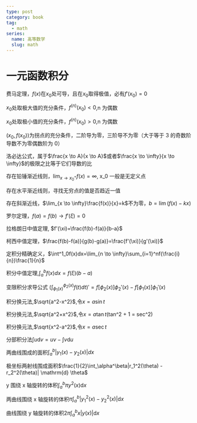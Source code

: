 ```yaml
---
type: post
category: book
tag:
  - math
series:
  name: 高等数学
  slug: math
---
```


# 一元函数积分

费马定理，$f(x)$在$x_0$处可导，且在$x_0$取得极值，必有$f'(x_0)=0$

$x_0$处取极大值的充分条件，$f^{(n)}(x_0)<0$,n 为偶数

$x_0$处取极小值的充分条件，$f^{(n)}(x_0)>0$,n 为偶数

$(x_0,f(x_0))$为拐点的充分条件，二阶导为零，三阶导不为零（大于等于 3 的奇数阶导数不为零偶数阶为 0）

洛必达公式，属于$\frac{x \to A}{x \to A}$或者$\frac{x \to \infty}{x \to \infty}$的极限之比等于它们导数的比

存在铅锤渐近线则，$\lim_{x \to x_0^+} f(x) = \infty$, x_0 一般是无定义点

存在水平渐近线则，寻找无穷点的值是否趋近一值

存在斜渐近线，$\lim_{x \to \infty}\frac{f(x)}{x}=k$不为零，$b=\lim (f(x) - kx)$

罗尔定理，$f(a)=f(b) \rightarrow f'(\xi)=0$

拉格朗日中值定理, $f'(\xi)=\frac{f(b)-f(a)}{b-a}$

柯西中值定理，$\frac{f(b)-f(a)}{g(b)-g(a)}=\frac{f'(\xi)}{g'(\xi)}$

定积分精确定义，$\int^1_0f(x)dx=\lim_{n \to \infty}\sum_{i=1}^nf(\frac{i}{n})\frac{1}{n}$

积分中值定理,$\int_a^bf(x)dx=f(\xi)(b-a)$

变限积分求导公式 $(\int_{\phi_1(x)}^{\phi_2(x)}f(t)dt)'=f[\phi_2(x)]\phi_2'(x)-f[\phi_1(x)]\phi_1'(x)$

积分换元法,$\sqrt{a^2-x^2}$,令$x=a\sin t$

积分换元法,$\sqrt{a^2+x^2}$,令$x=a\tan t$(tan^2 + 1 = sec^2)

积分换元法,$\sqrt{x^2-a^2}$,令$x=a\sec t$

分部积分法$\int u \mathrm{d} v = uv - \int v \mathrm{d}u$

两曲线围成的面积$\int_a^b |y_1(x) - y_2(x)|dx$

极坐标两射线围成面积$\frac{1}{2}\int_\alpha^\beta|r_1^2(\theta) - r_2^2(\theta)| \mathrm{d} \theta$

y 围绕 x 轴旋转的体积$\int_a^b\pi y^2(x) \mathrm{d} x$

两曲线围绕 x 轴旋转的体积$\pi\int_a^b|y_1^2(x) - y_2^2(x)| \mathrm{d} x$

曲线围绕 y 轴旋转的体积$2\pi\int_a^bx|y(x)| \mathrm{d} x$
